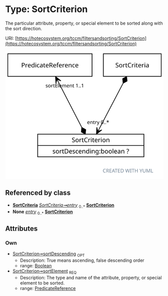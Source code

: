 
# Type: SortCriterion


The particular attribute, property, or special element to be sorted along with the sort direction.

URI: [https://hotecosystem.org/tccm/filtersandsorting/SortCriterion](https://hotecosystem.org/tccm/filtersandsorting/SortCriterion)


![img](images/SortCriterion.svg)

## Referenced by class

 *  **[SortCriteria](SortCriteria.md)** *[SortCriteria➞entry](SortCriteria_entry.md)*  <sub>0..*</sub>  **[SortCriterion](SortCriterion.md)**
 *  **None** *[entry](entry.md)*  <sub>0..*</sub>  **[SortCriterion](SortCriterion.md)**

## Attributes


### Own

 * [SortCriterion➞sortDescending](SortCriterion_sortDescending.md)  <sub>OPT</sub>
    * Description: True means ascending, false descending order
    * range: [Boolean](types/Boolean.md)
 * [SortCriterion➞sortElement](SortCriterion_sortElement.md)  <sub>REQ</sub>
    * Description: The type and name of the attribute, property, or special element to be sorted.
    * range: [PredicateReference](PredicateReference.md)
